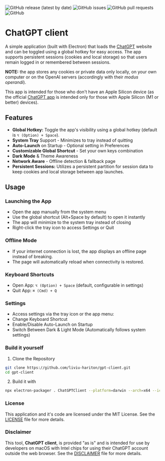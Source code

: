 ![GitHub release (latest by date)](https://img.shields.io/github/v/release/liviu-hariton/gpt-client)
![GitHub issues](https://img.shields.io/github/issues/liviu-hariton/gpt-client)
![GitHub pull requests](https://img.shields.io/github/issues-pr/liviu-hariton/gpt-client)
![GitHub](https://img.shields.io/github/license/liviu-hariton/gpt-client)

# ChatGPT client

A simple application (built with Electron) that loads the [ChatGPT](https://chatgpt.com/) website and can be toggled using a global hotkey for easy access. The app supports persistent sessions (cookies and local storage) so that users remain logged in or remembered between sessions.

**NOTE:** the app stores any cookies or private data only locally, on your own computer or on the OpenAI servers (accordingly with their _modus operandi_).

This app is intended for those who don't have an Apple Silicon device (as the official [ChatGPT app](https://openai.com/chatgpt/download/) is intended only for those with Apple Silicon (M1 or better) devices).

## Features

* **Global Hotkey:** Toggle the app's visibility using a global hotkey (default is `⌥ (Option) + Space`).
* **System Tray** Support - Minimizes to tray instead of quitting
* **Auto-Launch** on Startup - Optional setting in Preferences
* **Customizable Global Shortcut** - Set your own keys combination
* **Dark Mode** & Theme Awareness
* **Network Aware** - Offline detection & fallback page
* **Persistent Sessions:** Utilizes a persistent partition for session data to keep cookies and local storage between app launches.

## Usage

### Launching the App

* Open the app manually from the system menu
* Use the global shortcut (Alt+Space by default) to open it instantly
* The app will minimize to the system tray instead of closing
* Right-click the tray icon to access Settings or Quit

### Offline Mode

* If your internet connection is lost, the app displays an offline page instead of breaking.
* The page will automatically reload when connectivity is restored.

### Keyboard Shortcuts

* Open App: `⌥ (Option) + Space` (default, configurable in settings)
* Quit App: `⌘ (Cmd) + Q`

### Settings

* Access settings via the tray icon or the app menu:
* Change Keyboard Shortcut
* Enable/Disable Auto-Launch on Startup
* Switch Between Dark & Light Mode (Automatically follows system settings)

### Build it yourself

1. Clone the Repository

```bash
git clone https://github.com/liviu-hariton/gpt-client.git
cd gpt-client
```
2. Build it with

```bash
npx electron-packager . ChatGPTClient --platform=darwin --arch=x64 --icon=assets/icons/gpt-client.icns --out=dist --overwrite
```

### License
This application and it's code are licensed under the MIT License. See the [LICENSE](LICENSE.md) file for more details.

### Disclaimer
This tool, **ChatGPT client**, is provided "as is" and is intended for use by developers on macOS with Intel chips for using their ChatGPT account outside the web browser. See the [DISCLAIMER](DISCLAIMER.md) file for more details.